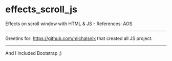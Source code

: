 # effects_scroll_js
Effects on scroll window with HTML &amp; JS - References: AOS

----

Greetins for: https://github.com/michalsnik that created all JS project.

----

And I included Bootstrap ;)
